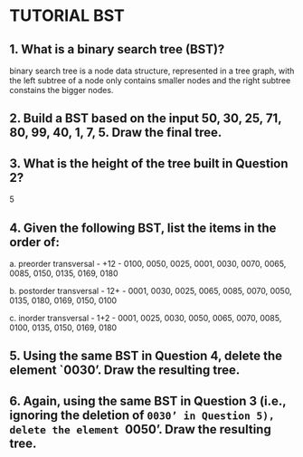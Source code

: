 # TUTORIAL BST 

## 1. What is a binary search tree (BST)?
binary search tree is a node data structure, 
represented in a tree graph, with the left subtree of a node only contains smaller nodes 
and the right subtree constains the bigger nodes.

## 2. Build a BST based on the input 50, 30, 25, 71, 80, 99, 40, 1, 7, 5. Draw the final tree.

## 3. What is the height of the tree built in Question 2?
5 

## 4. Given the following BST, list the items in the order of:
a. preorder transversal - +12
    - 0100, 0050, 0025, 0001, 0030, 0070, 0065, 0085, 0150, 0135, 0169, 0180

b. postorder transversal - 12+
    - 0001, 0030, 0025, 0065, 0085, 0070, 0050, 0135, 0180, 0169, 0150, 0100

c. inorder transversal - 1+2
    - 0001, 0025, 0030, 0050, 0065, 0070, 0085, 0100, 0135, 0150, 0169, 0180

## 5. Using the same BST in Question 4, delete the element `0030’. Draw the resulting tree.


## 6. Again, using the same BST in Question 3 (i.e., ignoring the deletion of `0030’ in Question 5), delete the element `0050’. Draw the resulting tree.
